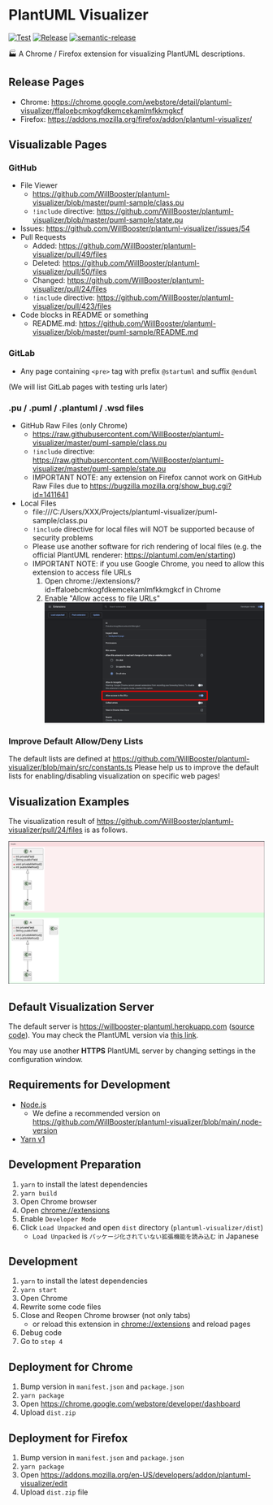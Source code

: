 # PlantUML Visualizer

[![Test](https://github.com/WillBooster/plantuml-visualizer/actions/workflows/test.yml/badge.svg)](https://github.com/WillBooster/plantuml-visualizer/actions/workflows/test.yml)
[![Release](https://github.com/WillBooster/plantuml-visualizer/actions/workflows/release.yml/badge.svg)](https://github.com/WillBooster/plantuml-visualizer/actions/workflows/release.yml)
[![semantic-release](https://img.shields.io/badge/%20%20%F0%9F%93%A6%F0%9F%9A%80-semantic--release-e10079.svg)](https://github.com/semantic-release/semantic-release)

:factory: A Chrome / Firefox extension for visualizing PlantUML descriptions.

## Release Pages

- Chrome: https://chrome.google.com/webstore/detail/plantuml-visualizer/ffaloebcmkogfdkemcekamlmfkkmgkcf
- Firefox: https://addons.mozilla.org/firefox/addon/plantuml-visualizer/

## Visualizable Pages

### GitHub

- File Viewer
  - https://github.com/WillBooster/plantuml-visualizer/blob/master/puml-sample/class.pu
  - `!include` directive: https://github.com/WillBooster/plantuml-visualizer/blob/master/puml-sample/state.pu
- Issues: https://github.com/WillBooster/plantuml-visualizer/issues/54
- Pull Requests
  - Added: https://github.com/WillBooster/plantuml-visualizer/pull/49/files
  - Deleted: https://github.com/WillBooster/plantuml-visualizer/pull/50/files
  - Changed: https://github.com/WillBooster/plantuml-visualizer/pull/24/files
  - `!include` directive: https://github.com/WillBooster/plantuml-visualizer/pull/423/files
- Code blocks in README or something
  - README.md: https://github.com/WillBooster/plantuml-visualizer/blob/master/puml-sample/README.md

### GitLab

- Any page containing `<pre>` tag with prefix `@startuml` and suffix `@enduml`

(We will list GitLab pages with testing urls later)

### .pu / .puml / .plantuml / .wsd files

- GitHub Raw Files (only Chrome)
  - https://raw.githubusercontent.com/WillBooster/plantuml-visualizer/master/puml-sample/class.pu
  - `!include` directive: https://raw.githubusercontent.com/WillBooster/plantuml-visualizer/master/puml-sample/state.pu
  - IMPORTANT NOTE: any extension on Firefox cannot work on GitHub Raw Files due to https://bugzilla.mozilla.org/show_bug.cgi?id=1411641
- Local Files
  - file:///C:/Users/XXX/Projects/plantuml-visualizer/puml-sample/class.pu
  - `!include` directive for local files will NOT be supported because of security problems
  - Please use another software for rich rendering of local files (e.g. the official PlantUML renderer: https://plantuml.com/en/starting)
  - IMPORTANT NOTE: if you use Google Chrome, you need to allow this extension to access file URLs
    1. Open chrome://extensions/?id=ffaloebcmkogfdkemcekamlmfkkmgkcf in Chrome
    2. Enable "Allow access to file URLs"
       ![marked-settings](allow-access.png)

### Improve Default Allow/Deny Lists

The default lists are defined at https://github.com/WillBooster/plantuml-visualizer/blob/main/src/constants.ts
Please help us to improve the default lists for enabling/disabling visualization on specific web pages!

## Visualization Examples

The visualization result of https://github.com/WillBooster/plantuml-visualizer/pull/24/files is as follows.

![Example](example.png)

## Default Visualization Server

The default server is https://willbooster-plantuml.herokuapp.com
([source code](https://github.com/WillBooster/plantuml-service)).
You may check the PlantUML version via [this link](https://willbooster-plantuml.herokuapp.com/version).

You may use another **HTTPS** PlantUML server by changing settings in the configuration window.

## Requirements for Development

- [Node.js](https://nodejs.org/)
  - We define a recommended version on https://github.com/WillBooster/plantuml-visualizer/blob/main/.node-version
- [Yarn v1](https://classic.yarnpkg.com/)

## Development Preparation

1. `yarn` to install the latest dependencies
2. `yarn build`
3. Open Chrome browser
4. Open [chrome://extensions](chrome://extensions)
5. Enable `Developer Mode`
6. Click `Load Unpacked` and open `dist` directory (`plantuml-visualizer/dist`)
   - `Load Unpacked` is `パッケージ化されていない拡張機能を読み込む` in Japanese

## Development

1. `yarn` to install the latest dependencies
2. `yarn start`
3. Open Chrome
4. Rewrite some code files
5. Close and Reopen Chrome browser (not only tabs)
   - or reload this extension in [chrome://extensions](chrome://extensions) and reload pages
6. Debug code
7. Go to `step 4`

## Deployment for Chrome

1. Bump version in `manifest.json` and `package.json`
2. `yarn package`
3. Open https://chrome.google.com/webstore/developer/dashboard
4. Upload `dist.zip`

## Deployment for Firefox

1. Bump version in `manifest.json` and `package.json`
2. `yarn package`
3. Open https://addons.mozilla.org/en-US/developers/addon/plantuml-visualizer/edit
4. Upload `dist.zip` file
